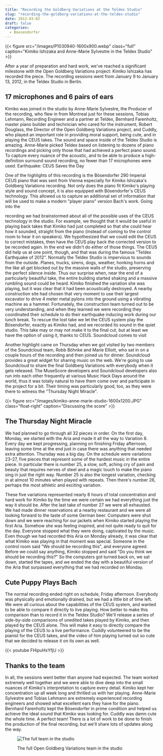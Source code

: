 ```yaml
---
title: "Recording the Goldberg Variations at the Teldex Studio"
slug: "recording-the-goldberg-variations-at-the-teldex-studio"
date: 2012-03-02
draft: false
categories:
  - Boesendorfer
---
```

{{< figure src="/images/P1030940-1600x900.webp" class="full" caption="Kimiko Ishizaka and Anne-Marie Sylvestre in the Teldex Studio" >}}

After a year of preparation and hard work, we've reached a significant milestone with the Open Goldberg Variations project: Kimiko Ishizaka has recorded the piece. The recording sessions went from January 9 to January 13, 2012, in the Teldex Studio in Berlin.

## 17 microphones and 6 pairs of ears

Kimiko was joined in the studio by Anne-Marie Sylvestre, the Producer of the recording, who flew in from Montreal just for these sessions, Tobias Lehmann, Recording Engineer and a partner at Teldex, Bernhard Farenholtz, master piano builder and technician who cared for the instrument, Robert Douglass, the Director of the Open Goldberg Variations project, and Cuddly, who played an important role in providing moral support, being cute, and in playing the CEUS takes. The sound and space inside of the Teldex Studio is amazing. Anne-Marie picked Teldex based on listening to dozens of piano recordings and picking only those that had achieved a perfect piano sound. To capture every nuance of the acoustic, and to be able to produce a high-definition surround sound recording, no fewer than 17 microphones were used.
Earthquake: CEUS Saves the Day

One of the highlights of this recording is the Bösendorfer 290 Imperial CEUS piano that was sent from Vienna especially for Kimiko Ishizaka's Goldberg Variations recording. Not only does the piano fit Kimiko's playing style and sound concept, it is also equipped with Bösendorfer's CEUS technology. This allowed us to capture an additional set of information that will be used to make a modern "player piano" version Bach's work. Going into the 

recording we had brainstormed about all of the possible uses of the CEUS technology in the studio. For example, we thought that it would be useful in playing back takes that Kimiko had just completed so that she could hear how it sounded, straight from the piano (instead of coming to the control room to hear it on speakers). We hypothesized that we could edit the CEUS to correct mistakes, then have the CEUS play back the corrected version to be recorded again. In the end we didn't do either of those things. The CEUS did help us at one point, though, and that was during the famous "Teldex Earthquake of 2012". Normally the Teldex Studio is impervious to sounds from the outside. Planes, trucks, sirens, dogs, weather, honking horns and the like all get blocked out by the massive walls of the studio, preserving the perfect silence inside. Thus our surprise when, near the end of a particularly beautiful take, the entire building started shaking and a massive rumbling sound could be heard. Kimiko finished the variation she was playing, but it was clear that it had been acoustically destroyed. A nearby construction site had chosen that very moment to use their largest excavator to drive 4 meter metal pylons into the ground using a vibrating machine as a hammer. Fortunately, the construction team turned out to be very understanding, and when they learned we were recording they coordinated their schedule to do their earthquake inducing work during our lunch break. To rescue the lost take we let the CEUS system play the Bösendorfer, exactly as Kimiko had, and we recorded its sound in the quiet studio. This take may or may not make it to the final cut, but at least we have the option of using it, thanks to CEUS.
Soundcloud comes to visit

Another highlight came on Thursday when we got visited by two members of the Soundcloud team, Robb Böhnke and Marie Elliott, who sat in on a couple hours of the recording and then joined us for dinner. Soundcloud provides a great widget for sharing music on the web. We're going to use Soundcloud to share the final Goldberg Variations with everybody when it gets released. The MuseScore developers and Soundcloud developers also run into each other frequently at various Music Hack Days around the world, thus it was totally natural to have them come over and participate in the project for a bit. Their timing was particularly good, too, as they were there to witness the "Thursday Night Miracle".

{{< figure src="/images/kimiko-anne-marie-studio-1600x1200.JPG" class="float-right" caption="Discussing the score" >}}

## The Thursday Night Miracle

We had planned to go through all 32 pieces in order. On the first day, Monday, we started with the Aria and made it all the way to Variation 8. Every day we kept progressing, planning on finishing Friday afternoon, leaving some time at the end just in case there was anything that needed extra attention. Thursday was a big day. On the schedule were variations 23-27, five pieces that represent some of the hardest music in the entire piece. In particular there is number 25, a slow, soft, aching cry of pain and beauty that requires nerves of steel and a magic touch to make the piano sing in just the right way. Number 25 is also the longest variation, checking in at almost 10 minutes when played with repeats. Then there's number 26, perhaps the most athletic and exciting variation.

These five variations represented nearly 8 hours of total concentration and hard work for Kimiko by the time we were certain we had everything just the way it should be. After the last take of number 27 we were all exhausted. We had made dinner reservations at a nearby restaurant and we were all looking forward to the taste of some German beer. Computers were shut down and we were reaching for our jackets when Kimiko started playing the first Aria. Somehow she was feeling inspired, and not quite ready to quit for the day. Everyone stopped what they were doing, captivated by the music. Even though we had recorded this Aria on Monday already, it was clear that what Kimiko was playing in that moment was special. Someone in the control room said "We should be recording this", and everyone agreed. Before we could say anything, Kimiko stopped and said "Do you think we should be recording this?" So the computers got turned back on, we sat down, started the tapes, and we ended the day with a beautiful version of the Aria that surpassed everything that we had recorded on Monday.

## Cute Puppy Plays Bach

The normal recording ended right on schedule, Friday afternoon. Everybody was physically and emotionally drained, but we had a little bit of time left. We were all curious about the capabilities of the CEUS system, and wanted to be able to compare it directly to live playing. How better to make this comparison than to record it in the Teldex Studio? We'll release a series of side-by-side comparisons of unedited takes played by Kimiko, and then played by the CEUS alone. This will make it easy to directly compare the playing of the CEUS to a live performance. Cuddly volunteered to be the pianist for the CEUS takes, and the video of him playing turned out so cute that we decided to release it on its own as well.

{{< youtube FHipuHxYfjU >}}

## Thanks to the team

In all, the sessions went better than anyone had expected. The team worked extremely well together and we were able to dive deep into the small nuances of Kimiko's interpretation to capture every detail. Kimiko kept her concentration up all week long and thrilled us with her playing. Anne-Marie Sylvestre and Tobias Lehmann are extremely experienced recording engineers and showed what excellent ears they have for the piano. Bernhard Farenholtz kept the Bösendorfer in prime condition and helped us achieve the ideal sound that Kimiko was looking for. Cuddly was damn cute the whole time. A perfect team! There is a lot of work to be done to finish the production of the final recording, but we'll share lots of updates along the way.

<figure class="full">
    <img src="/images/P1030966-1600x900.webp"
         alt="The full team in the studio"
         loading="lazy"/> 
         <figcaption>
            <p>The full Open Goldberg Variations team in the studio</p>
        </figcaption>
</figure>